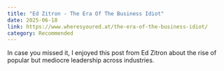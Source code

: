 ```yaml
---
title: "Ed Zitron - The Era Of The Business Idiot"
date: 2025-06-18
link: https://www.wheresyoured.at/the-era-of-the-business-idiot/
category: Recommended
---
```

In case you missed it, I enjoyed this post from Ed Zitron about the rise of popular but mediocre leadership across industries.
